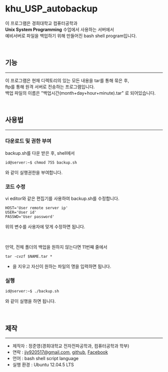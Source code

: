 # khu_USP_autobackup

이 프로그램은 경희대학교 컴퓨터공학과  
**Unix System Programming** 수업에서 사용하는 서버에서  
예비서버로 파일을 백업하기 위해 만들어진 bash shell program입니다.  

</br>

## 기능
***
이 프로그램은 현재 디렉토리의 있는 모든 내용을 tar를 통해 묶은 후,  
ftp를 통해 원격 서버로 전송하는 프로그램입니다.  
백업 파일의 이름은 "백업시간(month+day+hour+minute).tar" 로 되어있습니다.  

</br>

## 사용법

***

### 다운로드 및 권한 부여

backup.sh를 다운 받은 후, shell에서  

```
id@server:~$ chmod 755 backup.sh
```

와 같이 실행권한을 부여합니다.  

### 코드 수정

vi editor와 같은 편집기를 사용하여 backup.sh를 수정합니다.  

```
HOST='User remote server ip'   
USER='User id'
PASSWD='User password'
```

위의 변수를 사용자에 맞게 수정하면 됩니다.  

</br>

만약, 전체 폴더의 백업을 원하지 않는다면 11번째 줄에서  

```
tar -cvzf $NAME.tar *
```

* 을 지우고 자신이 원하는 파일의 명을 입력하면 됩니다.  

### 실행

```
id@server:~$ ./backup.sh
```

와 같이 실행을 하면 됩니다.  

</br>

## 제작

***

* 제작자 : 정준영(경희대학교 전자전파공학과, 컴퓨터공학과 학부)    
* 연락 : jjy920517@gmail.com, [github](https://github.com/sauber92), [Facebook](https://www.facebook.com/profile.php?id=100003258917365)  
* 언어 : bash shell script language
* 실행 환경 : Ubuntu 12.04.5 LTS
